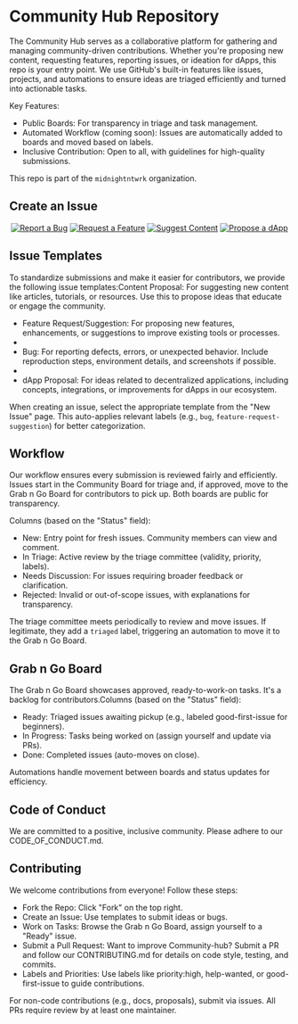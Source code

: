 # Community Hub Repository

The Community Hub serves as a collaborative platform for gathering and managing community-driven contributions. Whether you're proposing new content, requesting features, reporting issues, or ideation for dApps, this repo is your entry point. We use GitHub's built-in features like issues, projects, and automations to ensure ideas are triaged efficiently and turned into actionable tasks.

Key Features:

- Public Boards: For transparency in triage and task management.
- Automated Workflow (coming soon): Issues are automatically added to boards and moved based on labels.
- Inclusive Contribution: Open to all, with guidelines for high-quality submissions.

This repo is part of the `midnightntwrk` organization.

## Create an Issue 

<div align="center">

[![Report a Bug](https://img.shields.io/badge/Report_a_Bug-d73a4a?style=for-the-badge&logo=openbugbounty&logoColor=white)](https://github.com/midnightntwrk/Community-Hub/issues/new?template=bug.yml)
[![Request a Feature](https://img.shields.io/badge/Request_a_Feature-58a6ff?style=for-the-badge&logo=nebula&logoColor=white)](https://github.com/midnightntwrk/Community-Hub/issues/new?template=feature-request-suggestion.yml)
[![Suggest Content](https://img.shields.io/badge/Suggest_Content-3fb950?style=for-the-badge&logo=readme&logoColor=white)](https://github.com/midnightntwrk/Community-Hub/issues/new?template=content-proposal.yml)
[![Propose a dApp](https://img.shields.io/badge/Propose_a_dApp-9e7ce3?style=for-the-badge&logo=createreactapp&logoColor=white)](https://github.com/midnightntwrk/Community-Hub/issues/new?template=dapp-proposal.yml)

</div>

## Issue Templates

To standardize submissions and make it easier for contributors, we provide the following issue templates:Content Proposal: For suggesting new content like articles, tutorials, or resources. Use this to propose ideas that educate or engage the community.

- Feature Request/Suggestion: For proposing new features, enhancements, or suggestions to improve existing tools or processes.
- 
- Bug: For reporting defects, errors, or unexpected behavior. Include reproduction steps, environment details, and screenshots if possible.
- 
- dApp Proposal: For ideas related to decentralized applications, including concepts, integrations, or improvements for dApps in our ecosystem.

When creating an issue, select the appropriate template from the "New Issue" page. This auto-applies relevant labels (e.g., `bug`, `feature-request-suggestion`) for better categorization.

## Workflow

Our workflow ensures every submission is reviewed fairly and efficiently. Issues start in the Community Board for triage and, if approved, move to the Grab n Go Board for contributors to pick up. Both boards are public for transparency.

Columns (based on the "Status" field):

- New: Entry point for fresh issues. Community members can view and comment.
- In Triage: Active review by the triage committee (validity, priority, labels).
- Needs Discussion: For issues requiring broader feedback or clarification.
- Rejected: Invalid or out-of-scope issues, with explanations for transparency.

The triage committee meets periodically to review and move issues. If legitimate, they add a `triaged` label, triggering an automation to move it to the Grab n Go Board.

## Grab n Go Board

The Grab n Go Board showcases approved, ready-to-work-on tasks. It's a backlog for contributors.Columns (based on the "Status" field):
- Ready: Triaged issues awaiting pickup (e.g., labeled good-first-issue for beginners).
- In Progress: Tasks being worked on (assign yourself and update via PRs).
- Done: Completed issues (auto-moves on close).

Automations handle movement between boards and status updates for efficiency.

## Code of Conduct

We are committed to a positive, inclusive community. Please adhere to our CODE_OF_CONDUCT.md.

## Contributing

We welcome contributions from everyone! Follow these steps:

- Fork the Repo: Click "Fork" on the top right.
- Create an Issue: Use templates to submit ideas or bugs.
- Work on Tasks: Browse the Grab n Go Board, assign yourself to a "Ready" issue.
- Submit a Pull Request: Want to improve Community-hub? Submit a PR and follow our CONTRIBUTING.md for details on code style, testing, and commits.
- Labels and Priorities: Use labels like priority:high, help-wanted, or good-first-issue to guide contributions.

For non-code contributions (e.g., docs, proposals), submit via issues. All PRs require review by at least one maintainer.